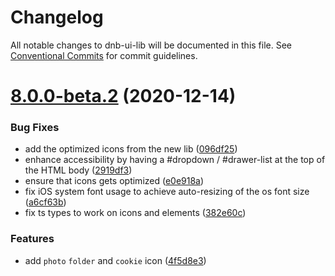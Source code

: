 # Changelog

All notable changes to dnb-ui-lib will be documented in this file. See
[Conventional Commits](https://conventionalcommits.org) for commit guidelines.

# [8.0.0-beta.2](https://github.com/dnbexperience/eufemia/compare/v8.0.0-beta.1...v8.0.0-beta.2) (2020-12-14)


### Bug Fixes

* add the optimized icons from the new lib ([096df25](https://github.com/dnbexperience/eufemia/commit/096df25725b4e907ad75e8469a143ba5655e6722))
* enhance accessibility by having a #dropdown / #drawer-list at the top of the HTML body ([2919df3](https://github.com/dnbexperience/eufemia/commit/2919df3ba5cda2d182da9aa91f081048fc4760ab))
* ensure that icons gets optimized ([e0e918a](https://github.com/dnbexperience/eufemia/commit/e0e918ab0acc32576c73fe93da75445fd19fb831))
* fix iOS system font usage to achieve auto-resizing of the os font size ([a6cf63b](https://github.com/dnbexperience/eufemia/commit/a6cf63b7d93e383275ef3cd1c21724c485531cf4))
* fix ts types to work on icons and elements ([382e60c](https://github.com/dnbexperience/eufemia/commit/382e60c609aacb6a5a92d17fc08df7a86312639c))


### Features

* add `photo` `folder` and `cookie` icon ([4f5d8e3](https://github.com/dnbexperience/eufemia/commit/4f5d8e3185cb7eac2db37f95a17a966a314b0ff6))
